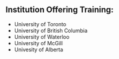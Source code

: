 ## Institution Offering Training:
* University of Toronto
* University of British Columbia
* University of Waterloo
* University of McGill
* Univesity of Alberta